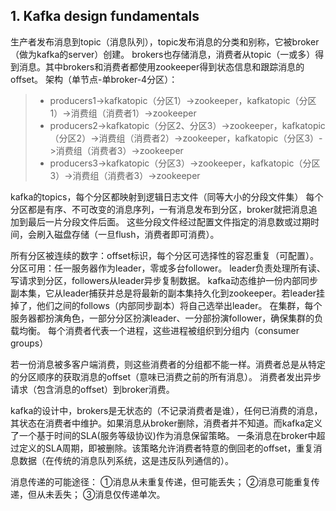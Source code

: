## 1. Kafka design fundamentals
生产者发布消息到topic（消息队列），topic发布消息的分类和别称，它被broker（做为kafka的server）创建。
brokers也存储消息，消费者从topic（一或多）得到消息。其中brokers和消费者都使用zookeeper得到状态信息和跟踪消息的offset。
架构（单节点-单broker-4分区）：
>- producers1->kafkatopic（分区1）->zookeeper，kafkatopic（分区1）->消费组（消费者1）->zookeeper
>- producers2->kafkatopic（分区2、分区3）->zookeeper，kafkatopic（分区2）->消费组（消费者2）->zookeeper，kafkatopic（分区3）->消费组（消费者3）->zookeeper
>- producers3->kafkatopic（分区3）->zookeeper，kafkatopic（分区3）->消费组（消费者3）->zookeeper

kafka的topics，每个分区都映射到逻辑日志文件（同等大小的分段文件集）
每个分区都是有序、不可改变的消息序列，一有消息发布到分区，broker就把消息追加到最后一片分段文件后面。
这些分段文件经过配置文件指定的消息数或过期时间，会刷入磁盘存储（一旦flush，消费者即可消费）。

所有分区被连续的数字：offset标识，每个分区可选择性的容忍重复（可配置）。
分区可用：任一服务器作为leader，零或多台follower。
leader负责处理所有读、写请求到分区，followers从leader异步复制数据。
kafka动态维护一份内部同步副本集，它从leader捕获并总是将最新的副本集持久化到zookeeper。若leader挂掉了，他们之间的follows（内部同步副本）将自己选举出leader。
在集群，每个服务器都扮演角色，一部分分区扮演leader、一分部扮演follower，确保集群的负载均衡。
每个消费者代表一个进程，这些进程被组织到分组内（consumer groups）

若一份消息被多客户端消费，则这些消费者的分组都不能一样。消费者总是从特定的分区顺序的获取消息的offset（意味已消费之前的所有消息）。
消费者发出异步请求（包含消息的offset）到broker消费。

kafka的设计中，brokers是无状态的（不记录消费者是谁），任何已消费的消息，其状态在消费者中维护。如果消息从broker删除，消费者并不知道。而kafka定义了一个基于时间的SLA(服务等级协议)作为消息保留策略。
一条消息在broker中超过定义的SLA周期，即被删除。该策略允许消费者特意的倒回老的offset，重复消息数据（在传统的消息队列系统，这是违反队列通信的）。

消息传递的可能途径：
①消息从未重复传递，但可能丢失；
②消息可能重复传递，但从未丢失；
③消息仅传递单次。